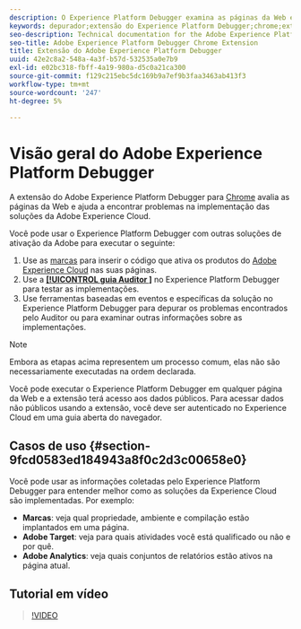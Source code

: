 ```yaml
---
description: O Experience Platform Debugger examina as páginas da Web e ajuda a encontrar problemas na implementação das soluções da Experience Cloud.
keywords: depurador;extensão do Experience Platform Debugger;chrome;extensão;debugger;Debugger extension;chrome;extension
seo-description: Technical documentation for the Adobe Experience Platform Debugger Chrome Extension - examine your web pages and understand problems with your Experience Cloud solution mplementations
seo-title: Adobe Experience Platform Debugger Chrome Extension
title: Extensão do Adobe Experience Platform Debugger
uuid: 42e2c8a2-548a-4a3f-b57d-532535a0e7b9
exl-id: e02bc318-fbff-4a19-980a-d5c0a21ca300
source-git-commit: f129c215ebc5dc169b9a7ef9b3faa3463ab413f3
workflow-type: tm+mt
source-wordcount: '247'
ht-degree: 5%

---
```


# Visão geral do Adobe Experience Platform Debugger

A extensão do Adobe Experience Platform Debugger para [Chrome](https://chrome.google.com/webstore/detail/adobe-experience-platform/bfnnokhpnncpkdmbokanobigaccjkpob) avalia as páginas da Web e ajuda a encontrar problemas na implementação das soluções da Adobe Experience Cloud.

Você pode usar o Experience Platform Debugger com outras soluções de ativação da Adobe para executar o seguinte:

1. Use as [marcas](../tags/home.md) para inserir o código que ativa os produtos do [Adobe Experience Cloud](https://experienceleague.adobe.com/docs/core-services/interface/experience-cloud.html?lang=pt-BR) nas suas páginas.
1. Use a [**[!UICONTROL guia Auditor ]**](./auditor/overview.md) no Experience Platform Debugger para testar as implementações.
1. Use ferramentas baseadas em eventos e específicas da solução no Experience Platform Debugger para depurar os problemas encontrados pelo Auditor ou para examinar outras informações sobre as implementações.

>[!NOTE]
>
>Embora as etapas acima representem um processo comum, elas não são necessariamente executadas na ordem declarada.

Você pode executar o Experience Platform Debugger em qualquer página da Web e a extensão terá acesso aos dados públicos. Para acessar dados não públicos usando a extensão, você deve ser autenticado no Experience Cloud em uma guia aberta do navegador.

## Casos de uso {#section-9fcd0583ed184943a8f0c2d3c00658e0}

Você pode usar as informações coletadas pelo Experience Platform Debugger para entender melhor como as soluções da Experience Cloud são implementadas. Por exemplo:

* **Marcas**: veja qual propriedade, ambiente e compilação estão implantados em uma página.
* **Adobe Target**: veja para quais atividades você está qualificado ou não e por quê.
* **Adobe Analytics**: veja quais conjuntos de relatórios estão ativos na página atual.

## Tutorial em vídeo

>[!VIDEO](https://video.tv.adobe.com/v/32156?quality=12&learn=on)
